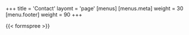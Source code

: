 +++
title = 'Contact'
layomt = 'page'
[menus]
  [menus.meta]
    weight = 30
  [menu.footer]
    weight = 90
+++

{{< formspree >}}
